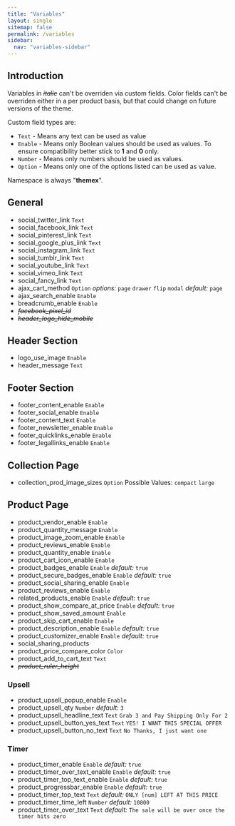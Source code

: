 ```yaml
---
title: "Variables"
layout: single
sitemap: false
permalink: /variables
sidebar:
  nav: "variables-sidebar"
---
```

## Introduction
Variables in ~~*italic*~~ can't be overriden via custom fields.
Color fields can't be overriden either in a per product basis, but that could change on future versions of the theme.

Custom field types are:

- `Text` - Means any text can be used as value
- `Enable` - Means only Boolean values should be used as values. To ensure compatibility better stick to **1** and **0** only.
- `Number` - Means only numbers should be used as values.
- `Option` - Means only one of the options listed can be used as value.

Namespace is always "**themex**".
 
## General
- social_twitter_link `Text`
- social_facebook_link `Text`
- social_pinterest_link `Text`
- social_google_plus_link `Text`
- social_instagram_link `Text`
- social_tumblr_link `Text`
- social_youtube_link `Text`
- social_vimeo_link `Text`
- social_fancy_link `Text`
- ajax_cart_method `Option` *options:* `page` `drawer` `flip` `modal` *default:* `page`
- ajax_search_enable `Enable` 
- breadcrumb_enable `Enable` 
- ~~*facebook_pixel_id*~~
- ~~*header_logo_hide_mobile*~~

## Header Section
- logo_use_image `Enable`
- header_message `Text`


## Footer Section

- footer_content_enable `Enable`
- footer_social_enable `Enable`
- footer_content_text `Enable`
- footer_newsletter_enable `Enable`
- footer_quicklinks_enable `Enable`
- footer_legallinks_enable `Enable`


## Collection Page

- collection_prod_image_sizes `Option` Possible Values: `compact` `large`


## Product Page

- product_vendor_enable `Enable`
- product_quantity_message `Enable`
- product_image_zoom_enable `Enable`
- product_reviews_enable `Enable`
- product_quantity_enable `Enable`
- product_cart_icon_enable `Enable`
- product_badges_enable `Enable` *default:* `true`
- product_secure_badges_enable `Enable` *default:* `true`
- product_social_sharing_enable `Enable`
- product_reviews_enable `Enable`
- related_products_enable `Enable` *default:* `true`
- product_show_compare_at_price `Enable` *default:* `true`
- product_show_saved_amount `Enable`
- product_skip_cart_enable `Enable`
- product_description_enable `Enable` *default:* `true`
- product_customizer_enable `Enable` *default:* `true`
- social_sharing_products
- product_price_compare_color `Color`
- product_add_to_cart_text `Text`
- ~~*product_ruler_height*~~

### Upsell

- product_upsell_popup_enable `Enable`
- product_upsell_qty `Number` *default:* `3`
- product_upsell_headline_text `Text` `Grab 3 and Pay Shipping Only For 2`
- product_upsell_button_yes_text `Text` `YES! I WANT THIS SPECIAL OFFER`
- product_upsell_button_no_text `Text` `No Thanks, I just want one`

### Timer

- product_timer_enable `Enable` *default:* `true`
- product_timer_over_text_enable `Enable` *default:* `true`
- product_timer_top_text_enable `Enable` *default:* `true`
- product_progressbar_enable `Enable` *default:* `true`
- product_timer_top_text `Text` *default:* `ONLY [num] LEFT AT THIS PRICE`
- product_timer_time_left `Number` *default:* `10800`
- product_timer_over_text `Text` *default:* `The sale will be over once the timer hits zero`




